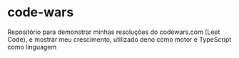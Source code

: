 # code-wars
Repositório para demonstrar minhas resoluções do codewars.com (Leet Code), e mostrar meu crescimento, utilizado deno como motor e TypeScript como linguagem
